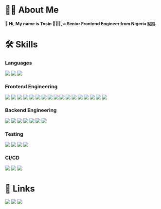 # 👨🏾 About Me

#### 👋 Hi, My name is **Tosin** 👨🏿‍💻, a Senior Frontend Engineer from Nigeria 🇳🇬.

# 🛠 Skills

### Languages

[<img src="https://img.shields.io/badge/javascript-%23323330.svg?style=for-the-badge&logo=javascript&logoColor=%23F7DF1E" >](https://developer.mozilla.org/en-US/docs/Web/JavaScript) [<img src="https://img.shields.io/badge/typescript-%23007ACC.svg?style=for-the-badge&logo=typescript&logoColor=white" >](https://www.typescriptlang.org/) [<img src="https://img.shields.io/badge/-GraphQL-E10098?style=for-the-badge&logo=graphql&logoColor=white" >](https://graphql.org/)

### Frontend Engineering

[<img src="https://img.shields.io/badge/react-%2320232a.svg?style=for-the-badge&logo=react&logoColor=%2361DAFB" >](https://react.dev/) [<img src="https://img.shields.io/badge/Next-black?style=for-the-badge&logo=next.js&logoColor=white" >](https://nextjs.org/) [<img src="https://img.shields.io/badge/Gatsby-%23663399.svg?style=for-the-badge&logo=gatsby&logoColor=white" >](https://www.gatsbyjs.com/) [<img src="https://img.shields.io/badge/-Storybook-FF4785?style=for-the-badge&logo=storybook&logoColor=white" >](https://storybook.js.org/) [<img src="https://img.shields.io/badge/-ApolloGraphQL-311C87?style=for-the-badge&logo=apollo-graphql" >](https://www.apollographql.com/) [<img src="https://img.shields.io/badge/React_Router-CA4245?style=for-the-badge&logo=react-router&logoColor=white" >](https://reactrouter.com/) [<img src="https://img.shields.io/badge/redux-%23593d88.svg?style=for-the-badge&logo=redux&logoColor=white" >](https://redux.js.org/) [<img src="https://img.shields.io/badge/rxjs-%23B7178C.svg?style=for-the-badge&logo=reactivex&logoColor=white" >](https://rxjs.dev/) [<img src="https://img.shields.io/badge/-React%20Query-FF4154?style=for-the-badge&logo=react%20query&logoColor=white" >](https://redux-toolkit.js.org/rtk-query/overview) [<img src="https://img.shields.io/badge/html5-%23E34F26.svg?style=for-the-badge&logo=html5&logoColor=white" >](https://html.com/) [<img src="https://img.shields.io/badge/webpack-%238DD6F9.svg?style=for-the-badge&logo=webpack&logoColor=black" >](https://webpack.js.org/) [<img src="https://img.shields.io/badge/vite-%23646CFF.svg?style=for-the-badge&logo=vite&logoColor=white" >](https://vitejs.dev/) [<img src="https://img.shields.io/badge/GULP-%23CF4647.svg?style=for-the-badge&logo=gulp&logoColor=white" >](https://gulpjs.com/) [<img src="https://img.shields.io/badge/css3-%231572B6.svg?style=for-the-badge&logo=css3&logoColor=white" >](https://developer.mozilla.org/en-US/docs/Web/CSS) [<img src="https://img.shields.io/badge/MUI-%230081CB.svg?style=for-the-badge&logo=mui&logoColor=white" >](https://mui.com/) [<img src="https://img.shields.io/badge/tailwindcss-%2338B2AC.svg?style=for-the-badge&logo=tailwind-css&logoColor=white" >](https://tailwindcss.com/) [<img src="https://img.shields.io/badge/SASS-hotpink.svg?style=for-the-badge&logo=SASS&logoColor=white" >](https://sass-lang.com/)

### Backend Engineering
[<img src="https://img.shields.io/badge/node.js-6DA55F?style=for-the-badge&logo=node.js&logoColor=white" >](https://nodejs.org/en) [<img src="https://img.shields.io/badge/express.js-%23404d59.svg?style=for-the-badge&logo=express&logoColor=%2361DAFB" >](https://expressjs.com/) [<img src="https://img.shields.io/badge/MongoDB-%234ea94b.svg?style=for-the-badge&logo=mongodb&logoColor=white" >](https://www.mongodb.com/) [<img src="https://img.shields.io/badge/redis-%23DD0031.svg?style=for-the-badge&logo=redis&logoColor=white" >](https://redis.io/) [<img src="https://img.shields.io/badge/firebase-a08021?style=for-the-badge&logo=firebase&logoColor=ffcd34" >](https://firebase.google.com/) [<img src="https://img.shields.io/badge/-Swagger-%23Clojure?style=for-the-badge&logo=swagger&logoColor=white" >](https://swagger.io/) [<img src="https://img.shields.io/badge/Postman-FF6C37?style=for-the-badge&logo=postman&logoColor=white" >](https://www.postman.com/)

### Testing

[<img src="https://img.shields.io/badge/-jest-%23C21325?style=for-the-badge&logo=jest&logoColor=white" >](https://jestjs.io/) [<img src="https://img.shields.io/badge/-TestingLibrary-%23E33332?style=for-the-badge&logo=testing-library&logoColor=white" >](https://testing-library.com/) [<img src="https://img.shields.io/badge/-cypress-%23E5E5E5?style=for-the-badge&logo=cypress&logoColor=058a5e" >](https://www.cypress.io/) [<img src="https://img.shields.io/badge/-selenium-%43B02A?style=for-the-badge&logo=selenium&logoColor=white" >](https://www.selenium.dev/)

### CI/CD

[<img src="https://img.shields.io/badge/github%20actions-%232671E5.svg?style=for-the-badge&logo=githubactions&logoColor=white" >](https://docs.github.com/actions) [<img src="https://img.shields.io/badge/AWS-%23FF9900.svg?style=for-the-badge&logo=amazon-aws&logoColor=white" >](https://aws.amazon.com/) [<img src="https://img.shields.io/badge/vercel-%23000000.svg?style=for-the-badge&logo=vercel&logoColor=white" >](https://vercel.com/)

# 🔗 Links

[<img src="https://img.shields.io/badge/github-%23121011.svg?style=for-the-badge&logo=github&logoColor=white">](https://github.com/tosin-ojo) [<img src="https://img.shields.io/badge/linkedin-%230077B5.svg?style=for-the-badge&logo=linkedin&logoColor=white">](https://www.linkedin.com/in/t0sin0j0/) [<img src="https://img.shields.io/badge/Gmail-D14836?style=for-the-badge&logo=gmail&logoColor=white">](mailto:ojo.oluwatosin.adebayo@gmail.com)

<!---
Tosin-Ojo/Tosin-Ojo is a ✨ special ✨ repository because its `README.md` (this file) appears on your GitHub profile.
You can click the Preview link to take a look at your changes.
--->
